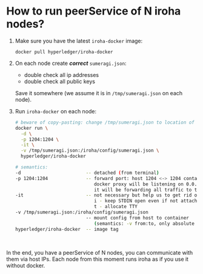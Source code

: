 # How to run peerService of N iroha nodes?

1. Make sure you have the latest `iroha-docker` image:

   ````
   docker pull hyperledger/iroha-docker
   ````

2. On each node create ***correct*** `sumeragi.json`:

   - double check all ip addresses
   - double check all public keys

   Save it somewhere (we assume it is in `/tmp/sumeragi.json` on each node).

3. Run `iroha-docker` on each node:

   ```bash
   # beware of copy-pasting: change /tmp/sumeragi.json to location of this file in host OS
   docker run \
     -d \
     -p 1204:1204 \
     -it \
     -v /tmp/sumeragi.json:/iroha/config/sumeragi.json \
     hyperledger/iroha-docker
   ```

   ```bash
   # semantics:
   -d                        -- detached (from terminal)
   -p 1204:1204              -- forward port: host 1204 <-> 1204 container
                                docker proxy will be listening on 0.0.0.0:1204 and 
                                it will be forwarding all traffic to the container
   -it                       -- not necessary but help us to get rid of some errors
                                i - keep STDIN open even if not attached
                                t - allocate TTY
   -v /tmp/sumeragi.json:/iroha/config/sumeragi.json 
                             -- mount config from host to container 
                                (semantics: -v from:to, only absolute paths)
   hyperledger/iroha-docker  -- image tag
   ```

   ​

In the end, you have a peerService of N nodes, you can communicate with them via host IPs. Each node from this moment runs iroha as if you use it without docker.

